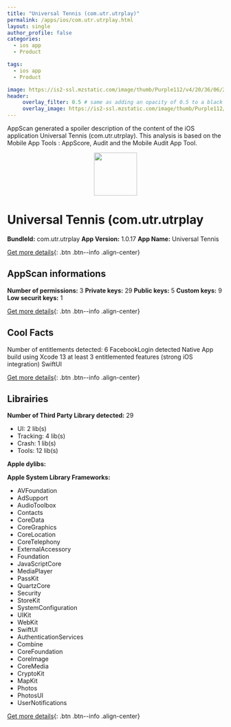 ```yaml
---
title: "Universal Tennis (com.utr.utrplay)"
permalink: /apps/ios/com.utr.utrplay.html
layout: single
author_profile: false
categories: 
  - ios app 
  - Product 

tags: 
  - ios app 
  - Product 

image: https://is2-ssl.mzstatic.com/image/thumb/Purple112/v4/20/36/06/2036063c-477d-8a5d-9b05-f51f9daf936c/AppIcon-0-1x_U007emarketing-0-5-0-85-220.png/512x512bb.jpg
header: 
     overlay_filter: 0.5 # same as adding an opacity of 0.5 to a black background
     overlay_image: https://is2-ssl.mzstatic.com/image/thumb/Purple112/v4/20/36/06/2036063c-477d-8a5d-9b05-f51f9daf936c/AppIcon-0-1x_U007emarketing-0-5-0-85-220.png/512x512bb.jpg
---
```

AppScan generated a spoiler description of the content of the iOS application Universal Tennis (com.utr.utrplay). This analysis is based on the Mobile App Tools : AppScore, Audit and the Mobile Audit App Tool.

  
  
<div style="text-align: center;"><img src="https://is2-ssl.mzstatic.com/image/thumb/Purple112/v4/20/36/06/2036063c-477d-8a5d-9b05-f51f9daf936c/AppIcon-0-1x_U007emarketing-0-5-0-85-220.png/512x512bb.jpg" width="100" height="100"></div>  
  
# Universal Tennis (com.utr.utrplay

**BundleId:** com.utr.utrplay
**App Version:** 1.0.17
**App Name:** Universal Tennis


[Get more details](/pricing.html){: .btn .btn--info .align-center}  
  
## AppScan informations 

**Number of permissions:** 3
**Private keys:** 29
**Public keys:** 5
**Custom keys:** 9
**Low securit keys:** 1
  
[Get more details](/pricing.html){: .btn .btn--info .align-center}

## Cool Facts

Number of entitlements detected: 6
FacebookLogin detected
Native App
build using Xcode 13
at least 3 entitlemented features (strong iOS integration)
SwiftUI
  
[Get more details](/pricing.html){: .btn .btn--info .align-center}

## Librairies 
**Number of Third Party Library detected:** 29
- UI: 2 lib(s)
- Tracking: 4 lib(s)
- Crash: 1 lib(s)
- Tools: 12 lib(s)

**Apple dylibs:**


**Apple System Library Frameworks:**
- AVFoundation
- AdSupport
- AudioToolbox
- Contacts
- CoreData
- CoreGraphics
- CoreLocation
- CoreTelephony
- ExternalAccessory
- Foundation
- JavaScriptCore
- MediaPlayer
- PassKit
- QuartzCore
- Security
- StoreKit
- SystemConfiguration
- UIKit
- WebKit
- SwiftUI
- AuthenticationServices
- Combine
- CoreFoundation
- CoreImage
- CoreMedia
- CryptoKit
- MapKit
- Photos
- PhotosUI
- UserNotifications


  
[Get more details](/pricing.html){: .btn .btn--info .align-center}

